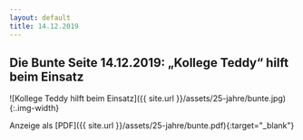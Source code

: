 ```yaml
---
layout: default
title: 14.12.2019
---
```


## Die Bunte Seite 14.12.2019: „Kollege Teddy“ hilft beim Einsatz

![Kollege Teddy hilft beim Einsatz]({{ site.url }}/assets/25-jahre/bunte.jpg){:.img-width}

Anzeige als [PDF]({{ site.url }}/assets/25-jahre/bunte.pdf){:target="_blank"}
